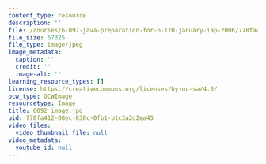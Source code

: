```yaml
---
content_type: resource
description: ''
file: /courses/6-092-java-preparation-for-6-170-january-iap-2006/778fa41208ec838c0fb1b1c3a2d2ea45_6092_image.jpg
file_size: 67325
file_type: image/jpeg
image_metadata:
  caption: ''
  credit: ''
  image-alt: ''
learning_resource_types: []
license: https://creativecommons.org/licenses/by-nc-sa/4.0/
ocw_type: OCWImage
resourcetype: Image
title: 6092_image.jpg
uid: 778fa412-08ec-838c-0fb1-b1c3a2d2ea45
video_files:
  video_thumbnail_file: null
video_metadata:
  youtube_id: null
---
```

